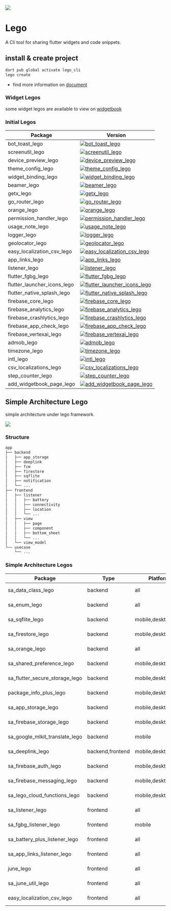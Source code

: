 ![](https://raw.githubusercontent.com/melodysdreamj/juneflow/document/assets/readme.webp)

# Lego
A Cli tool for sharing flutter widgets and code snippets.

## install & create project
```bash
dart pub global activate lego_cli
lego create
```
- find more information on [document](https://doc.junestory.com/)

### Widget Legos
some widget legos are available to view on [widgetbook](https://widgetbook.junestory.com/)

### Initial Legos

| Package                    | Version                                                                                           |
|----------------------------|---------------------------------------------------------------------------------------------------|
| bot_toast_lego             | [![bot_toast_lego](https://img.shields.io/pub/v/bot_toast_lego.svg)](https://pub.dev/packages/bot_toast_lego)             |
| screenutil_lego            | [![screenutil_lego](https://img.shields.io/pub/v/screenutil_lego.svg)](https://pub.dev/packages/screenutil_lego)             |
| device_preview_lego        | [![device_preview_lego](https://img.shields.io/pub/v/device_preview_lego.svg)](https://pub.dev/packages/device_preview_lego)             |
| theme_config_lego          | [![theme_config_lego](https://img.shields.io/pub/v/theme_config_lego.svg)](https://pub.dev/packages/theme_config_lego)          |
| widget_binding_lego        | [![widget_binding_lego](https://img.shields.io/pub/v/widget_binding_lego.svg)](https://pub.dev/packages/widget_binding_lego)        |
| beamer_lego                | [![beamer_lego](https://img.shields.io/pub/v/beamer_lego.svg)](https://pub.dev/packages/beamer_lego)                |
| getx_lego                  | [![getx_lego](https://img.shields.io/pub/v/getx_lego.svg)](https://pub.dev/packages/getx_lego)                  |
| go_router_lego             | [![go_router_lego](https://img.shields.io/pub/v/go_router_lego.svg)](https://pub.dev/packages/go_router_lego)             |
| orange_lego                | [![orange_lego](https://img.shields.io/pub/v/orange_lego.svg)](https://pub.dev/packages/orange_lego)                |
| permission_handler_lego    | [![permission_handler_lego](https://img.shields.io/pub/v/permission_handler_lego.svg)](https://pub.dev/packages/permission_handler_lego)    |
| usage_note_lego            | [![usage_note_lego](https://img.shields.io/pub/v/usage_note_lego.svg)](https://pub.dev/packages/usage_note_lego)            |
| logger_lego                | [![logger_lego](https://img.shields.io/pub/v/logger_lego.svg)](https://pub.dev/packages/logger_lego)                |
| geolocator_lego            | [![geolocator_lego](https://img.shields.io/pub/v/geolocator_lego.svg)](https://pub.dev/packages/geolocator_lego)            |
| easy_localization_csv_lego | [![easy_localization_csv_lego](https://img.shields.io/pub/v/easy_localization_csv_lego.svg)](https://pub.dev/packages/easy_localization_csv_lego) |
| app_links_lego             | [![app_links_lego](https://img.shields.io/pub/v/app_links_lego.svg)](https://pub.dev/packages/app_links_lego)             |
| listener_lego              | [![listener_lego](https://img.shields.io/pub/v/listener_lego.svg)](https://pub.dev/packages/listener_lego)              |
| flutter_fgbg_lego          | [![flutter_fgbg_lego](https://img.shields.io/pub/v/flutter_fgbg_lego.svg)](https://pub.dev/packages/flutter_fgbg_lego)          |
| flutter_launcher_icons_lego | [![flutter_launcher_icons_lego](https://img.shields.io/pub/v/flutter_launcher_icons_lego.svg)](https://pub.dev/packages/flutter_launcher_icons_lego) |
| flutter_native_splash_lego | [![flutter_native_splash_lego](https://img.shields.io/pub/v/flutter_native_splash_lego.svg)](https://pub.dev/packages/flutter_native_splash_lego) |
| firebase_core_lego         | [![firebase_core_lego](https://img.shields.io/pub/v/firebase_core_lego.svg)](https://pub.dev/packages/firebase_core_lego)         |
| firebase_analytics_lego    | [![firebase_analytics_lego](https://img.shields.io/pub/v/firebase_analytics_lego.svg)](https://pub.dev/packages/firebase_analytics_lego)    |
| firebase_crashlytics_lego  | [![firebase_crashlytics_lego](https://img.shields.io/pub/v/firebase_crashlytics_lego.svg)](https://pub.dev/packages/firebase_crashlytics_lego)  |
| firebase_app_check_lego    | [![firebase_app_check_lego](https://img.shields.io/pub/v/firebase_app_check_lego.svg)](https://pub.dev/packages/firebase_app_check_lego)    |
| firebase_vertexai_lego     | [![firebase_vertexai_lego](https://img.shields.io/pub/v/firebase_vertexai_lego.svg)](https://pub.dev/packages/firebase_vertexai_lego)     |
| admob_lego                 | [![admob_lego](https://img.shields.io/pub/v/admob_lego.svg)](https://pub.dev/packages/admob_lego)                 |
| timezone_lego             | [![timezone_lego](https://img.shields.io/pub/v/timezone_lego.svg)](https://pub.dev/packages/timezone_lego)              |
| intl_lego                  | [![intl_lego](https://img.shields.io/pub/v/intl_lego.svg)](https://pub.dev/packages/intl_lego)                  |
| csv_localizations_lego     | [![csv_localizations_lego](https://img.shields.io/pub/v/csv_localizations_lego.svg)](https://pub.dev/packages/csv_localizations_lego)     |
| step_counter_lego          | [![step_counter_lego](https://img.shields.io/pub/v/step_counter_lego.svg)](https://pub.dev/packages/step_counter_lego)          |
| add_widgetbook_page_lego   | [![add_widgetbook_page_lego](https://img.shields.io/pub/v/add_widgetbook_page_lego.svg)](https://pub.dev/packages/add_widgetbook_page_lego)   |



## Simple Architecture Lego
simple architecture under lego framework.

![](https://github.com/user-attachments/assets/a278586a-6d8f-416a-b30a-83d166695fbf)

### Structure
```bash
app
├── backend
│   ├── app_storage
│   ├── deeplink
│   ├── fcm
│   ├── firestore
│   ├── sqflite
│   ├── notification
│   └── ...
├── frontend
│   ├── listener
│   │   ├── battery
│   │   ├── connectivity
│   │   ├── location
│   │   └── ...
│   ├── view
│   │   ├── page
│   │   ├── component
│   │   ├── bottom_sheet
│   │   └── ...
│   └── view_model
└── usecase
    └── ...
```

### Simple Architecture Legos

| Package                    | Type             | Platform          | Version                                                                                           |
|----------------------------|------------------|-------------------|---------------------------------------------------------------------------------------------------|
| sa_data_class_lego            | backend          | all               | [![pub package](https://img.shields.io/pub/v/sa_data_class_lego.svg)](https://pub.dartlang.org/packages/sa_data_class_lego) |
| sa_enum_lego                  | backend          | all               | [![pub package](https://img.shields.io/pub/v/sa_enum_lego.svg)](https://pub.dartlang.org/packages/sa_enum_lego) |
| sa_sqflite_lego               | backend          | mobile,desktop    | [![pub package](https://img.shields.io/pub/v/sa_sqflite_lego.svg)](https://pub.dartlang.org/packages/sa_sqflite_lego) |
| sa_firestore_lego             | backend          | mobile,desktop    | [![pub package](https://img.shields.io/pub/v/sa_firestore_lego.svg)](https://pub.dartlang.org/packages/sa_firestore_lego) |
| sa_orange_lego                | backend          | all               | [![pub package](https://img.shields.io/pub/v/sa_orange_lego.svg)](https://pub.dartlang.org/packages/sa_orange_lego) |
| sa_shared_preference_lego      | backend          | mobile,desktop,web | [![pub package](https://img.shields.io/pub/v/sa_shared_preference_lego.svg)](https://pub.dartlang.org/packages/sa_shared_preference_lego) |
| sa_flutter_secure_storage_lego | backend          | mobile,desktop,web | [![pub package](https://img.shields.io/pub/v/sa_flutter_secure_storage_lego.svg)](https://pub.dartlang.org/packages/sa_flutter_secure_storage_lego) |
| package_info_plus_lego        | backend          | mobile,desktop,web | [![pub package](https://img.shields.io/pub/v/package_info_plus_lego.svg)](https://pub.dartlang.org/packages/package_info_plus_lego) |
| sa_app_storage_lego   | backend          | mobile,desktop,web | [![pub package](https://img.shields.io/pub/v/sa_app_storage_lego.svg)](https://pub.dartlang.org/packages/sa_app_storage_lego) |
| sa_firebase_storage_lego | backend          | mobile,desktop,web | [![pub package](https://img.shields.io/pub/v/sa_firebase_storage_lego.svg)](https://pub.dartlang.org/packages/sa_firebase_storage_lego) |
| sa_google_mlkit_translate_lego | backend          | mobile | [![pub package](https://img.shields.io/pub/v/sa_google_mlkit_translate_lego.svg)](https://pub.dartlang.org/packages/sa_google_mlkit_translate_lego) |
| sa_deeplink_lego      | backend,frontend | mobile,desktop    | [![pub package](https://img.shields.io/pub/v/sa_deeplink_lego.svg)](https://pub.dartlang.org/packages/sa_deeplink_lego) |
| sa_firebase_auth_lego | backend          | mobile,desktop    | [![pub package](https://img.shields.io/pub/v/sa_firebase_auth_lego.svg)](https://pub.dartlang.org/packages/sa_firebase_auth_lego) |
| sa_firebase_messaging_lego | backend          | mobile,desktop    | [![pub package](https://img.shields.io/pub/v/sa_firebase_messaging_lego.svg)](https://pub.dartlang.org/packages/sa_firebase_messaging_lego) |
| sa_lego_cloud_functions_lego | backend          | mobile,desktop    | [![pub package](https://img.shields.io/pub/v/sa_lego_cloud_functions_lego.svg)](https://pub.dartlang.org/packages/sa_lego_cloud_functions_lego) |
| sa_listener_lego               | frontend  | all               | [![pub package](https://img.shields.io/pub/v/sa_listener_lego.svg)](https://pub.dartlang.org/packages/sa_listener_lego) |
| sa_fgbg_listener_lego          | frontend  | mobile            | [![pub package](https://img.shields.io/pub/v/sa_fgbg_listener_lego.svg)](https://pub.dartlang.org/packages/sa_fgbg_listener_lego) |
| sa_battery_plus_listener_lego  | frontend  | all            | [![pub package](https://img.shields.io/pub/v/sa_battery_plus_listener_lego.svg)](https://pub.dartlang.org/packages/sa_battery_plus_listener_lego) |
| sa_app_links_listener_lego     | frontend  | all            | [![pub package](https://img.shields.io/pub/v/sa_app_links_listener_lego.svg)](https://pub.dartlang.org/packages/sa_app_links_listener_lego) |
| june_lego | frontend  | all               | [![pub package](https://img.shields.io/pub/v/june_lego.svg)](https://pub.dartlang.org/packages/june_lego) |
| sa_june_util_lego | frontend  | all               | [![pub package](https://img.shields.io/pub/v/sa_june_util_lego.svg)](https://pub.dartlang.org/packages/sa_june_util_lego) |
| easy_localization_csv_lego | frontend  | all               | [![pub package](https://img.shields.io/pub/v/easy_localization_csv_lego.svg)](https://pub.dartlang.org/packages/easy_localization_csv_lego) |





















































